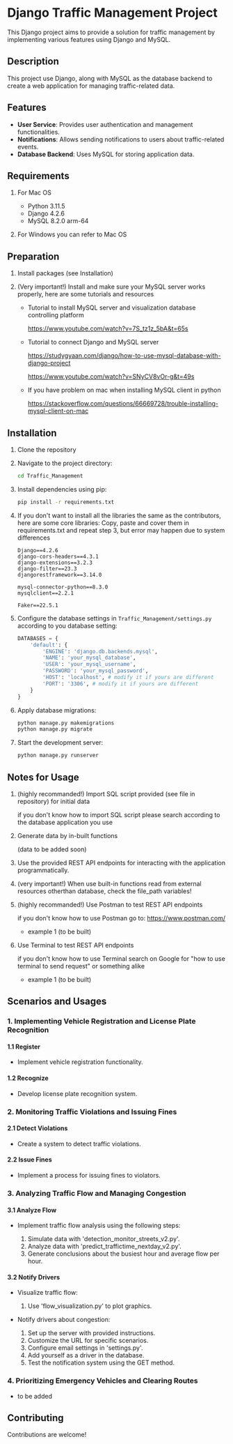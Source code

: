 # Django Traffic Management Project

This Django project aims to provide a solution for traffic management by implementing various features using Django and MySQL.

## Description

This project use Django, along with MySQL as the database backend to create a web application for managing traffic-related data.

## Features

* **User Service**: Provides user authentication and management functionalities.
* **Notifications**: Allows sending notifications to users about traffic-related events.
* **Database Backend**: Uses MySQL for storing application data.

## Requirements

1. For Mac OS

    * Python 3.11.5
    * Django 4.2.6
    * MySQL 8.2.0 arm-64
2. For Windows you can refer to Mac OS

## Preparation

1. Install packages (see Installation)
2. (Very important!) Install and make sure your MySQL server works properly, here are some tutorials and resources

    * Tutorial to install MySQL server and visualization database controlling platform

      https://www.youtube.com/watch?v=7S_tz1z_5bA&t=65s
    * Tutorial to connect Django and MySQL server

      https://studygyaan.com/django/how-to-use-mysql-database-with-django-project

      https://www.youtube.com/watch?v=SNyCV8vOr-g&t=49s
    * If you have problem on mac when installing MySQL client in python

      https://stackoverflow.com/questions/66669728/trouble-installing-mysql-client-on-mac

## Installation

1. Clone the repository
2. Navigate to the project directory:

    ```bash
    cd Traffic_Management
    ```
3. Install dependencies using pip:

    ```bash
    pip install -r requirements.txt
    ```
4. If you don't want to install all the libraries the same as the contributors, here are some core libraries:
    Copy, paste and cover them in requirements.txt and repeat step 3, but error may happen due to system differences

    ```
    Django==4.2.6
    django-cors-headers==4.3.1
    django-extensions==3.2.3
    django-filter==23.3
    djangorestframework==3.14.0

    mysql-connector-python==8.3.0
    mysqlclient==2.2.1

    Faker==22.5.1
    ```
5. Configure the database settings in `Traffic_Management/settings.py` according to you database setting:

    ```python
    DATABASES = {
        'default': {
            'ENGINE': 'django.db.backends.mysql',
            'NAME': 'your_mysql_database',
            'USER': 'your_mysql_username',
            'PASSWORD': 'your_mysql_password',
            'HOST': 'localhost', # modify it if yours are different
            'PORT': '3306', # modify it if yours are different
        }
    }
    ```
6. Apply database migrations:

    ```bash
    python manage.py makemigrations
    python manage.py migrate
    ```
7. Start the development server:

    ```bash
    python manage.py runserver
    ```

## Notes for Usage

1. (highly recommanded!) Import SQL script provided (see file in repository) for initial data

    if you don't know how to import SQL script please search according to the database application you use
2. Generate data by in-built functions

    (data to be added soon)
3. Use the provided REST API endpoints for interacting with the application programmatically.
4. (very important!) When use built-in functions read from external resources otherthan database, check the file_path variables! 
5. (highly recommanded!) Use Postman to test REST API endpoints

    if you don't know how to use Postman go to: https://www.postman.com/

    * example 1 (to be built)
6. Use Terminal to test REST API endpoints

    if you don't know how to use Terminal search on Google for "how to use terminal to send request" or something alike

    * example 1 (to be built)
  

  
## Scenarios and Usages

### 1. Implementing Vehicle Registration and License Plate Recognition

#### 1.1 Register

* Implement vehicle registration functionality.

#### 1.2 Recognize

* Develop license plate recognition system.

### 2. Monitoring Traffic Violations and Issuing Fines

#### 2.1 Detect Violations

* Create a system to detect traffic violations.

#### 2.2 Issue Fines

* Implement a process for issuing fines to violators.

### 3. Analyzing Traffic Flow and Managing Congestion

#### 3.1 Analyze Flow

* Implement traffic flow analysis using the following steps:

  1. Simulate data with 'detection_monitor_streets_v2.py'.
  2. Analyze data with 'predict_traffictime_nextday_v2.py'.
  3. Generate conclusions about the busiest hour and average flow per hour.

#### 3.2 Notify Drivers

* Visualize traffic flow:

  1. Use 'flow_visualization.py' to plot graphics.
* Notify drivers about congestion:

  1. Set up the server with provided instructions.
  2. Customize the URL for specific scenarios.
  3. Configure email settings in 'settings.py'.
  4. Add yourself as a driver in the database.
  5. Test the notification system using the GET method.

### 4. Prioritizing Emergency Vehicles and Clearing Routes

* to be added
         

## Contributing

Contributions are welcome!
